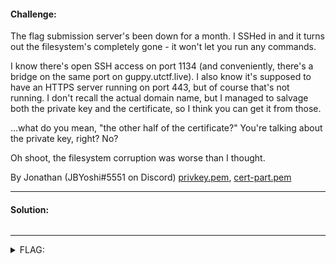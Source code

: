 #### Challenge:

The flag submission server's been down for a month. I SSHed in and it turns out the filesystem's completely gone - it won't let you run any commands.

I know there's open SSH access on port 1134 (and conveniently, there's a bridge on the same port on guppy.utctf.live). I also know it's supposed to have an HTTPS server running on port 443, but of course that's not running. I don't recall the actual domain name, but I managed to salvage both the private key and the certificate, so I think you can get it from those.

...what do you mean, "the other half of the certificate?" You're talking about the private key, right? No?

Oh shoot, the filesystem corruption was worse than I thought.

By Jonathan (JBYoshi#5551 on Discord) [privkey.pem](./privkey.pem ":ignore"), [cert-part.pem](./cert-part.pem ":ignore")

---

#### Solution:

```bash
```

---

<details><summary>FLAG:</summary>

```
utflag{dd_if_dev_random_of_dev_sda}
```

</details>
<br/>
